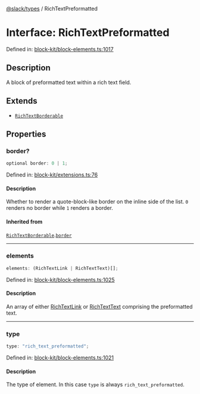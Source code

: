 [@slack/types](../index.md) / RichTextPreformatted

# Interface: RichTextPreformatted

Defined in: [block-kit/block-elements.ts:1017](https://github.com/slackapi/node-slack-sdk/blob/main/packages/types/src/block-kit/block-elements.ts#L1017)

## Description

A block of preformatted text within a rich text field.

## Extends

- [`RichTextBorderable`](RichTextBorderable.md)

## Properties

### border?

```ts
optional border: 0 | 1;
```

Defined in: [block-kit/extensions.ts:76](https://github.com/slackapi/node-slack-sdk/blob/main/packages/types/src/block-kit/extensions.ts#L76)

#### Description

Whether to render a quote-block-like border on the inline side of the list. `0` renders no border
while `1` renders a border.

#### Inherited from

[`RichTextBorderable`](RichTextBorderable.md).[`border`](RichTextBorderable.md#border)

***

### elements

```ts
elements: (RichTextLink | RichTextText)[];
```

Defined in: [block-kit/block-elements.ts:1025](https://github.com/slackapi/node-slack-sdk/blob/main/packages/types/src/block-kit/block-elements.ts#L1025)

#### Description

An array of either [RichTextLink](RichTextLink.md) or [RichTextText](RichTextText.md) comprising the preformatted text.

***

### type

```ts
type: "rich_text_preformatted";
```

Defined in: [block-kit/block-elements.ts:1021](https://github.com/slackapi/node-slack-sdk/blob/main/packages/types/src/block-kit/block-elements.ts#L1021)

#### Description

The type of element. In this case `type` is always `rich_text_preformatted`.
